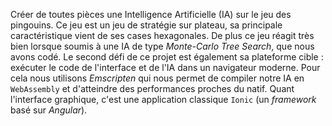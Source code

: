 Créer de toutes pièces une Intelligence Artificielle (IA) sur le jeu des pingouins. Ce jeu est un jeu de stratégie sur plateau, sa principale caractéristique vient de ses cases hexagonales. De plus ce jeu réagit très bien lorsque soumis à une IA de type _Monte-Carlo Tree Search_, que nous avons codé. Le second défi de ce projet est également sa plateforme cible : exécuter le code de l'interface et de l'IA dans un navigateur moderne. Pour cela nous utilisons _Emscripten_ qui nous permet de compiler notre IA en `WebAssembly` et d'atteindre des performances proches du natif. Quant l'interface graphique, c'est une application classique `Ionic` (un _framework_ basé sur _Angular_).
